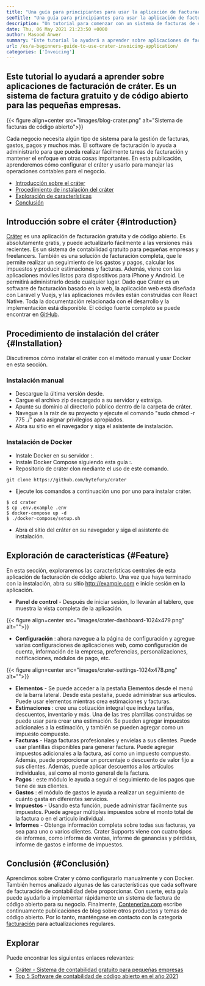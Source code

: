 ```yaml
---
title: "Una guía para principiantes para usar la aplicación de facturación de cráter" 
seoTitle: "Una guía para principiantes para usar la aplicación de facturación de cráter" 
description: "Un tutorial para comenzar con un sistema de facturas de código abierto. Esta directriz de Crater lo ayuda a familiarizarse con los conceptos y características centrales." 
date: Thu, 06 May 2021 21:23:50 +0000
author: Masood Anwer
summary: "Este tutorial lo ayudará a aprender sobre aplicaciones de facturación de cráter. Es un sistema de factura gratuito y de código abierto para las pequeñas empresas." 
url: /es/a-beginners-guide-to-use-crater-invoicing-application/
categories: ['Invoicing']
---
```


## Este tutorial lo ayudará a aprender sobre aplicaciones de facturación de cráter. Es un sistema de factura gratuito y de código abierto para las pequeñas empresas.

{{< figure align=center src="images/blog-crater.png" alt="Sistema de facturas de código abierto">}}

Cada negocio necesita algún tipo de sistema para la gestión de facturas, gastos, pagos y muchos más. El software de facturación lo ayuda a administrarlo para que pueda realizar fácilmente tareas de facturación y mantener el enfoque en otras cosas importantes. En esta publicación, aprenderemos cómo configurar el cráter y usarlo para manejar las operaciones contables para el negocio.
  * [Introducción sobre el cráter][1]
  * [Procedimiento de instalación del cráter][2]
  * [Exploración de características][3]
  * [Conclusión][4]

## Introducción sobre el cráter {#Introduction}

[Cráter][5] es una aplicación de facturación gratuita y de código abierto. Es absolutamente gratis, y puede actualizarlo fácilmente a las versiones más recientes. Es un sistema de contabilidad gratuito para pequeñas empresas y freelancers. También es una solución de facturación completa, que le permite realizar un seguimiento de los gastos y pagos, calcular los impuestos y producir estimaciones y facturas. Además, viene con las aplicaciones móviles listos para dispositivos para iPhone y Android. Le permitirá administrarlo desde cualquier lugar. Dado que Crater es un software de facturación basado en la web, la aplicación web está diseñada con Laravel y Vuejs, y las aplicaciones móviles están construidas con React Native. Toda la documentación relacionada con el desarrollo y la implementación está disponible. El código fuente completo se puede encontrar en [GitHub][6].

## Procedimiento de instalación del cráter {#Installation}

Discutiremos cómo instalar el cráter con el método manual y usar Docker en esta sección.

### Instalación manual
  * Descargue la última versión desde.
  * Cargue el archivo zip descargado a su servidor y extraiga.
  * Apunte su dominio al directorio público dentro de la carpeta de cráter.
  * Navegue a la raíz de su proyecto y ejecute el comando "sudo chmod -r 775 ./" para asignar privilegios apropiados.
  * Abra su sitio en el navegador y siga el asistente de instalación.

### Instalación de Docker
  * Instale Docker en su servidor :.
  * Instale Docker Compose siguiendo esta guía :.
  * Repositorio de cráter clon mediante el uso de este comando.
```
git clone https://github.com/bytefury/crater
```
  * Ejecute los comandos a continuación uno por uno para instalar cráter.
```
$ cd crater
$ cp .env.example .env
$ docker-compose up -d
$ ./docker-compose/setup.sh
```
  * Abra el sitio del cráter en su navegador y siga el asistente de instalación.

## Exploración de características {#Feature}

En esta sección, exploraremos las características centrales de esta aplicación de facturación de código abierto. Una vez que haya terminado con la instalación, abra su sitio http://example.com e inicie sesión en la aplicación.
*  **Panel de control**  - Después de iniciar sesión, lo llevarán al tablero, que muestra la vista completa de la aplicación.

{{< figure align=center src="images/crater-dashboard-1024x479.png" alt="">}}

*  **Configuración**  : ahora navegue a la página de configuración y agregue varias configuraciones de aplicaciones web, como configuración de cuenta, información de la empresa, preferencias, personalizaciones, notificaciones, módulos de pago, etc.

{{< figure align=center src="images/crater-settings-1024x478.png" alt="">}}

*  **Elementos**  - Se puede acceder a la pestaña Elementos desde el menú de la barra lateral. Desde esta pestaña, puede administrar sus artículos. Puede usar elementos mientras crea estimaciones y facturas.
*  **Estimaciones**  : cree una cotización integral que incluya tarifas, descuentos, inventario y más. Una de las tres plantillas construidas se puede usar para crear una estimación. Se pueden agregar impuestos adicionales a la estimación, y también se pueden agregar como un impuesto compuesto.
*  **Facturas**  - Haga facturas profesionales y envíelas a sus clientes. Puede usar plantillas disponibles para generar factura. Puede agregar impuestos adicionales a la factura, así como un impuesto compuesto. Además, puede proporcionar un porcentaje o descuento de valor fijo a sus clientes. Además, puede aplicar descuentos a los artículos individuales, así como al monto general de la factura.
*  **Pagos**  : este módulo le ayuda a seguir el seguimiento de los pagos que tiene de sus clientes.
*  **Gastos**  : el módulo de gastos le ayuda a realizar un seguimiento de cuánto gasta en diferentes servicios.
*  **Impuestos**  - Usando esta función, puede administrar fácilmente sus impuestos. Puede agregar múltiples impuestos sobre el monto total de la factura o en el artículo individual.
*  **Informes**  - Obtenga información completa sobre todas sus facturas, ya sea para uno o varios clientes. Crater Supports viene con cuatro tipos de informes, como informe de ventas, informe de ganancias y pérdidas, informe de gastos e informe de impuestos.

## Conclusión {#Conclusión}

Aprendimos sobre Crater y cómo configurarlo manualmente y con Docker. También hemos analizado algunas de las características que cada software de facturación de contabilidad debe proporcionar. Con suerte, esta guía puede ayudarlo a implementar rápidamente un sistema de factura de código abierto para su negocio.
Finalmente, [Contenerize.com][7] escribe continuamente publicaciones de blog sobre otros productos y temas de código abierto. Por lo tanto, manténgase en contacto con la categoría [facturación][8] para actualizaciones regulares.

## Explorar
Puede encontrar los siguientes enlaces relevantes:
  * [Cráter - Sistema de contabilidad gratuito para pequeñas empresas][5]
  * [Top 5 Software de contabilidad de código abierto en el año 2021][9]



 [1]: #Introduction
 [2]: #Installation
 [3]: #Feature
 [4]: #Conclusion
 [5]: https://products.containerize.com/invoicing/crater/
 [6]: https://github.com/bytefury/crater
 [7]: https://containerize.com
 [8]: https://blog.containerize.com/category/invoicing/
 [9]: https://blog.containerize.com/invoicing/top-5-open-source-accounting-software-in-the-year-2021/
